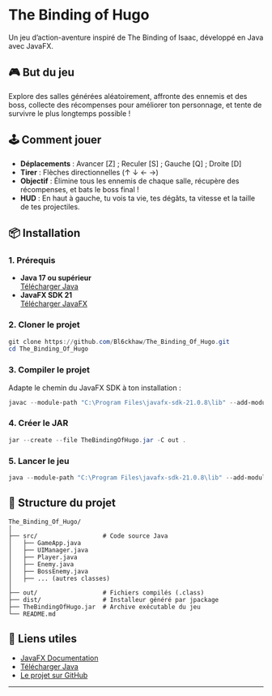 # The Binding of Hugo

Un jeu d’action-aventure inspiré de The Binding of Isaac, développé en Java avec JavaFX.

## 🎮 But du jeu

Explore des salles générées aléatoirement, affronte des ennemis et des boss, collecte des récompenses pour améliorer ton personnage, et tente de survivre le plus longtemps possible !

## 🕹️ Comment jouer

- **Déplacements** : Avancer [Z] ; Reculer [S] ; Gauche [Q] ; Droite [D]
- **Tirer** : Flèches directionnelles (↑ ↓ ← →)
- **Objectif** : Élimine tous les ennemis de chaque salle, récupère des récompenses, et bats le boss final !
- **HUD** : En haut à gauche, tu vois ta vie, tes dégâts, ta vitesse et la taille de tes projectiles.

## 📦 Installation

### 1. Prérequis

- **Java 17 ou supérieur**  
  [Télécharger Java](https://adoptium.net/)
- **JavaFX SDK 21**  
  [Télécharger JavaFX](https://gluonhq.com/products/javafx/)

### 2. Cloner le projet

```powershell
git clone https://github.com/Bl6ckhaw/The_Binding_Of_Hugo.git
cd The_Binding_Of_Hugo
```

### 3. Compiler le projet

Adapte le chemin du JavaFX SDK à ton installation :

```powershell
javac --module-path "C:\Program Files\javafx-sdk-21.0.8\lib" --add-modules javafx.controls,javafx.fxml -d out src\*.java
```

### 4. Créer le JAR

```powershell
jar --create --file TheBindingOfHugo.jar -C out .
```

### 5. Lancer le jeu

```powershell
java --module-path "C:\Program Files\javafx-sdk-21.0.8\lib" --add-modules javafx.controls,javafx.fxml -jar TheBindingOfHugo.jar
```

## 📁 Structure du projet

```
The_Binding_Of_Hugo/
│
├── src/                  # Code source Java
│   ├── GameApp.java
│   ├── UIManager.java
│   ├── Player.java
│   ├── Enemy.java
│   ├── BossEnemy.java
│   ├── ... (autres classes)
│
├── out/                  # Fichiers compilés (.class)
├── dist/                 # Installeur généré par jpackage
├── TheBindingOfHugo.jar  # Archive exécutable du jeu
└── README.md
```

## 🔗 Liens utiles

- [JavaFX Documentation](https://openjfx.io/)
- [Télécharger Java](https://adoptium.net/)
- [Le projet sur GitHub](https://github.com/Bl6ckhaw/The_Binding_Of_Hugo)

---
